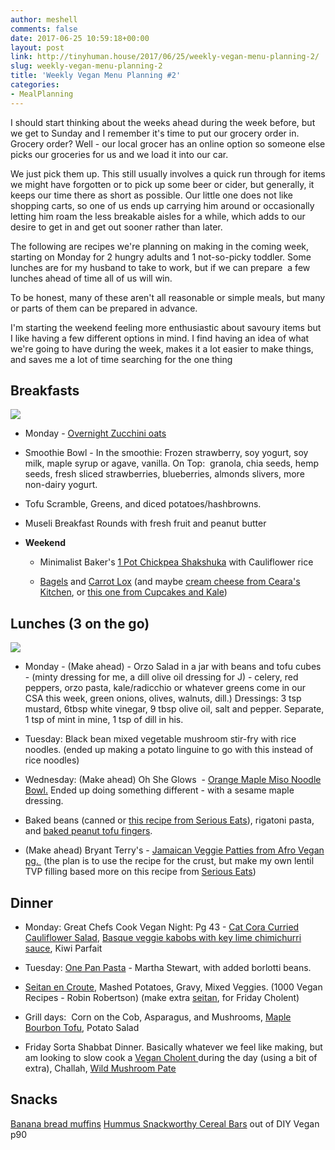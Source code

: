 ```yaml
---
author: meshell
comments: false
date: 2017-06-25 10:59:18+00:00
layout: post
link: http://tinyhuman.house/2017/06/25/weekly-vegan-menu-planning-2/
slug: weekly-vegan-menu-planning-2
title: 'Weekly Vegan Menu Planning #2'
categories:
- MealPlanning
---
```


I should start thinking about the weeks ahead during the week before, but we get to Sunday and I remember it's time to put our grocery order in. Grocery order? Well - our local grocer has an online option so someone else picks our groceries for us and we load it into our car.

We just pick them up. This still usually involves a quick run through for items we might have forgotten or to pick up some beer or cider, but generally, it keeps our time there as short as possible. Our little one does not like shopping carts, so one of us ends up carrying him around or occasionally letting him roam the less breakable aisles for a while, which adds to our desire to get in and get out sooner rather than later.

The following are recipes we're planning on making in the coming week, starting on Monday for 2 hungry adults and 1 not-so-picky toddler. Some lunches are for my husband to take to work, but if we can prepare  a few lunches ahead of time all of us will win.

To be honest, many of these aren't all reasonable or simple meals, but many or parts of them can be prepared in advance.

I'm starting the weekend feeling more enthusiastic about savoury items but I like having a few different options in mind. I find having an idea of what we're going to have during the week, makes it a lot easier to make things, and saves me a lot of time searching for the one thing


## Breakfasts


![](/img/chickpea-shakshuka-300x240.jpg)

  * Monday - [Overnight Zucchini oats](http://www.hummusapien.com/banana-zucchini-overnight-oats/)


  * Smoothie Bowl - In the smoothie: Frozen strawberry, soy yogurt, soy milk, maple syrup or agave, vanilla. On Top:  granola, chia seeds, hemp seeds, fresh sliced strawberries, blueberries, almonds slivers, more non-dairy yogurt.


  * Tofu Scramble, Greens, and diced potatoes/hashbrowns.


  * Museli Breakfast Rounds with fresh fruit and peanut butter


  * **Weekend**


    * Minimalist Baker's [1 Pot Chickpea Shakshuka](https://minimalistbaker.com/1-pot-chickpea-shakshuka/) with Cauliflower rice


    * [Bagels](http://www.seriouseats.com/recipes/2017/01/homemade-bagels-recipe.html) and [Carrot Lox](http://theveganlab.com/recipe-items/smokey-carrot-lox/) (and maybe [cream cheese from Ceara's Kitchen](https://www.cearaskitchen.com/nut-free-vegan-cream-cheese/), or [this one from Cupcakes and Kale](http://www.cupcakesandkale.ca/deli-style-vegan-cream-cheese/))







## Lunches (3 on the go)


![](/img/orzo-jarred-salad-243x300.jpg)




  * Monday - (Make ahead) - Orzo Salad in a jar with beans and tofu cubes - (minty dressing for me, a dill olive oil dressing for J) - celery, red peppers, orzo pasta, kale/radicchio or whatever greens come in our CSA this week, green onions, olives, walnuts, dill.) Dressings: 3 tsp mustard, 6tbsp white vinegar, 9 tbsp olive oil, salt and pepper. Separate, 1 tsp of mint in mine, 1 tsp of dill in his.


  * Tuesday: Black bean mixed vegetable mushroom stir-fry with rice noodles. (ended up making a potato linguine to go with this instead of rice noodles)


  * Wednesday: (Make ahead) Oh She Glows  - [Orange Maple Miso Noodle Bowl.](http://www.cityline.ca/2014/05/09/empowered-noodle-bowl-two-ways-thai-peanut-orange-maple-miso/) Ended up doing something different - with a sesame maple dressing.


  * Baked beans (canned or [this recipe from Serious Eats](http://www.seriouseats.com/2016/09/how-to-make-boston-baked-beans.html)), rigatoni pasta, and [baked peanut tofu fingers](https://minimalistbaker.com/crispy-peanut-tofu-cauliflower-rice-stir-fry/).


  * (Make ahead) Bryant Terry's - [Jamaican Veggie Patties from Afro Vegan pg. ](http://www.101cookbooks.com/archives/jamaican-veggie-patties-recipe.html) (the plan is to use the recipe for the crust, but make my own lentil TVP filling based more on this recipe from [Serious Eats](http://www.seriouseats.com/recipes/2014/08/curried-jamaican-beef-patties-recipe.html))




## Dinner






  * Monday: Great Chefs Cook Vegan Night: Pg 43 - [Cat Cora Curried Cauliflower Salad](http://leitesculinaria.com/20603/recipes-curried-cauliflower-salad-currants-pine-nuts.html), [Basque veggie kabobs with key lime chimichurri sauce](http://www.runnersworld.com/recipes/a-recipe-for-basque-grilled-vegetable-kabobs-with-key-lime-chimichurri), Kiwi Parfait


  * Tuesday: [One Pan Pasta](http://www.marthastewart.com/978784/one-pan-pasta) - Martha Stewart, with added borlotti beans.


  * [Seitan en Croute](http://www.vegan.com/recipes/vegan-thanksgiving-recipes-2009-a-feast-by-robin-robertson/seitan-en-croute/), Mashed Potatoes, Gravy, Mixed Veggies. (1000 Vegan Recipes - Robin Robertson) (make extra [seitan](https://thegentlechef.com/roast-mock-lamb-seitan-with-english-mint-sauce/), for Friday Cholent)


  * Grill days:  Corn on the Cob, Asparagus, and Mushrooms, [Maple Bourbon Tofu](https://beingveganeats.com/2014/09/06/maple-bourbon-cedar-tofu/), Potato Salad


  * Friday Sorta Shabbat Dinner. Basically whatever we feel like making, but am looking to slow cook a [Vegan Cholent ](http://www.vegkitchen.com/recipes/vegan-cholent/)during the day (using a bit of extra), Challah, [Wild Mushroom Pate](https://smittenkitchen.com/2015/03/wild-mushroom-pate/)




## Snacks


[Banana bread muffins](https://www.thespruce.com/basic-vegan-banana-muffins-3378253)
[Hummus
](http://www.thekitchn.com/how-to-make-hummus-from-scratch-cooking-lessons-from-the-kitchn-107560)[Snackworthy Cereal Bars](http://francostigan.com/diy-vegan-by-nicole-axworthy-and-lisa-pitman/) out of DIY Vegan p90

